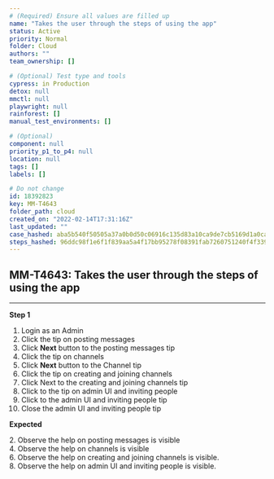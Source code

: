 ```yaml
---
# (Required) Ensure all values are filled up
name: "Takes the user through the steps of using the app"
status: Active
priority: Normal
folder: Cloud
authors: ""
team_ownership: []

# (Optional) Test type and tools
cypress: in Production
detox: null
mmctl: null
playwright: null
rainforest: []
manual_test_environments: []

# (Optional)
component: null
priority_p1_to_p4: null
location: null
tags: []
labels: []

# Do not change
id: 18392823
key: MM-T4643
folder_path: cloud
created_on: "2022-02-14T17:31:16Z"
last_updated: ""
case_hashed: aba5b540f50505a37a0b0d50c06916c135d83a10ca9de7cb5169d1a0cace4e117a2e232b040db5a884e8763d3a37e455
steps_hashed: 96ddc98f1e6f1f839aa5a4f17bb95278f08391fab7260751240f4f3398675b158d4fe1b797d368c6ac08d0c5544c7728
---
```


## MM-T4643: Takes the user through the steps of using the app

---

**Step 1**

1. Login as an Admin
2. Click the tip on posting messages
3. Click **Next** button to the posting messages tip
4. Click the tip on channels
5. Click **Next** button to the Channel tip
6. Click the tip on creating and joining channels
7. Click Next to the creating and joining channels tip
8. Click to the tip on admin UI and inviting people
9. Click to the admin UI and inviting people tip
10. Close the admin UI and inviting people tip

**Expected**

2\. Observe the help on posting messages is visible\
4\. Observe the help on channels is visible\
6\. Observe the help on creating and joining channels is visible.\
8\. Observe the help on admin UI and inviting people is visible.
